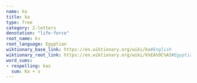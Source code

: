 ```yaml
---
name: ka
title: ka
type: free
category: 2-letters
denotation: "life-force"
root_name: kꜣ
root_language: Egyptian
wiktionary_base_link: https://en.wiktionary.org/wiki/ka#English
wiktionary_root_link: https://en.wiktionary.org/wiki/k%EA%9C%A3#Egyptian
word_sums:
- respelling: kas
  sum: Ka + s
---
```

